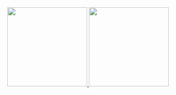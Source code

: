 <div align="center">
    <a href="https://calendly.com/joaovictorcardoso/30min">
        <img height="180em" src="http://github-readme-stats.vercel.app/api?username=Joao-Victor-EM&show_icons=true&theme=gotham&count_private=true&include_all_commits=true"/>
        <img height="180em" src="https://github-readme-stats-jvcss.vercel.app/api/top-langs/?username=Joao-Victor-EM&layout=compact&langs_count=6&theme=gotham"/>
    </a>
</div>
